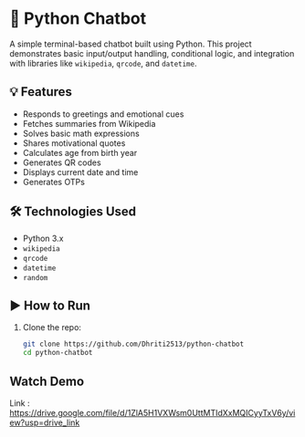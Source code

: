 # 🧠 Python Chatbot

A simple terminal-based chatbot built using Python. This project demonstrates basic input/output handling, conditional logic, and integration with libraries like `wikipedia`, `qrcode`, and `datetime`.

## 💡 Features
- Responds to greetings and emotional cues
- Fetches summaries from Wikipedia
- Solves basic math expressions
- Shares motivational quotes
- Calculates age from birth year
- Generates QR codes
- Displays current date and time
- Generates OTPs

## 🛠️ Technologies Used
- Python 3.x
- `wikipedia`
- `qrcode`
- `datetime`
- `random`

## ▶️ How to Run
1. Clone the repo:
   ```bash
   git clone https://github.com/Dhriti2513/python-chatbot
   cd python-chatbot

## Watch Demo 
Link : https://drive.google.com/file/d/1ZlA5H1VXWsm0UttMTIdXxMQICyyTxV6y/view?usp=drive_link
